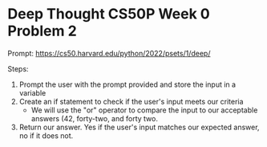 # Deep Thought CS50P Week 0 Problem 2

Prompt:
https://cs50.harvard.edu/python/2022/psets/1/deep/

Steps:
1) Prompt the user with the prompt provided and store the input in a variable 
2) Create an if statement to check if the user's input meets our criteria
    - We will use the "or" operator to compare the input to our acceptable answers (42, forty-two, and forty two.
3) Return our answer. Yes if the user's input matches our expected answer, no if it does not.
